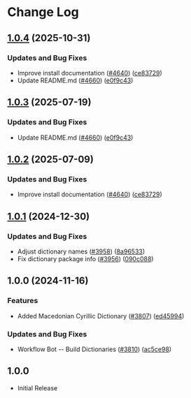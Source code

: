 # Change Log

## [1.0.4](https://github.com/LadyK-21/cspell-dicts/compare/@cspell/dict-mk@1.0.3...@cspell/dict-mk@1.0.4) (2025-10-31)


### Updates and Bug Fixes

* Improve install documentation ([#4640](https://github.com/LadyK-21/cspell-dicts/issues/4640)) ([ce83729](https://github.com/LadyK-21/cspell-dicts/commit/ce837295163125b6ff57494d9de1609edc6204e6))
* Update README.md ([#4660](https://github.com/LadyK-21/cspell-dicts/issues/4660)) ([e0f9c43](https://github.com/LadyK-21/cspell-dicts/commit/e0f9c43f2dc0170a118dfe3a5008d3cf017e36ce))

## [1.0.3](https://github.com/streetsidesoftware/cspell-dicts/compare/@cspell/dict-mk@1.0.2...@cspell/dict-mk@1.0.3) (2025-07-19)


### Updates and Bug Fixes

* Update README.md ([#4660](https://github.com/streetsidesoftware/cspell-dicts/issues/4660)) ([e0f9c43](https://github.com/streetsidesoftware/cspell-dicts/commit/e0f9c43f2dc0170a118dfe3a5008d3cf017e36ce))

## [1.0.2](https://github.com/streetsidesoftware/cspell-dicts/compare/@cspell/dict-mk@1.0.1...@cspell/dict-mk@1.0.2) (2025-07-09)


### Updates and Bug Fixes

* Improve install documentation ([#4640](https://github.com/streetsidesoftware/cspell-dicts/issues/4640)) ([ce83729](https://github.com/streetsidesoftware/cspell-dicts/commit/ce837295163125b6ff57494d9de1609edc6204e6))

## [1.0.1](https://github.com/streetsidesoftware/cspell-dicts/compare/@cspell/dict-mk@1.0.0...@cspell/dict-mk@1.0.1) (2024-12-30)


### Updates and Bug Fixes

* Adjust dictionary names ([#3958](https://github.com/streetsidesoftware/cspell-dicts/issues/3958)) ([8a96533](https://github.com/streetsidesoftware/cspell-dicts/commit/8a96533bec21280103740868b81559437c413501))
* Fix dictionary package info ([#3956](https://github.com/streetsidesoftware/cspell-dicts/issues/3956)) ([090c088](https://github.com/streetsidesoftware/cspell-dicts/commit/090c0881c3a66e946fe49baf16e54c4b1231cceb))

## 1.0.0 (2024-11-16)


### Features

* Added Macedonian Cyrillic Dictionary ([#3807](https://github.com/streetsidesoftware/cspell-dicts/issues/3807)) ([ed45994](https://github.com/streetsidesoftware/cspell-dicts/commit/ed459942f7cc71b65f5bfaeba4b5a2d2036556a4))


### Updates and Bug Fixes

* Workflow Bot -- Build Dictionaries ([#3810](https://github.com/streetsidesoftware/cspell-dicts/issues/3810)) ([ac5ce98](https://github.com/streetsidesoftware/cspell-dicts/commit/ac5ce9856cf260680030e3c119bb84078bce250c))

## 1.0.0

- Initial Release
